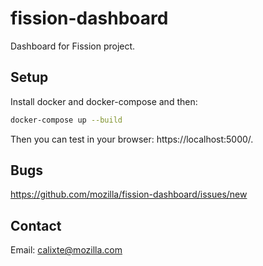 # fission-dashboard

Dashboard for Fission project.

## Setup

Install docker and docker-compose and then:
```sh
docker-compose up --build
```
Then you can test in your browser: https://localhost:5000/.

## Bugs

https://github.com/mozilla/fission-dashboard/issues/new

## Contact

Email: calixte@mozilla.com
